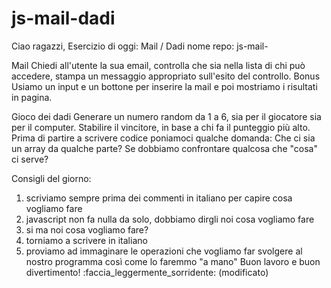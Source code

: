 # js-mail-dadi

Ciao ragazzi,
Esercizio di oggi: Mail / Dadi
nome repo: js-mail-

Mail
Chiedi all'utente la sua email,
controlla che sia nella lista di chi può accedere,
stampa un messaggio appropriato sull'esito del controllo.
Bonus
Usiamo un input e un bottone per inserire la mail e poi mostriamo i risultati in pagina.


Gioco dei dadi
Generare un numero random da 1 a 6, sia per il giocatore sia per il computer.
Stabilire il vincitore, in base a chi fa il punteggio più alto.
Prima di partire a scrivere codice poniamoci qualche domanda:
Che ci sia un array da qualche parte?
Se dobbiamo confrontare qualcosa che "cosa" ci serve?

Consigli del giorno:
1. scriviamo sempre prima dei commenti in italiano per capire cosa vogliamo fare
2. javascript non fa nulla da solo, dobbiamo dirgli noi cosa vogliamo fare
3. si ma noi cosa vogliamo fare?
4. torniamo a scrivere in italiano
5. proviamo ad immaginare le operazioni che vogliamo far svolgere al nostro programma così come lo faremmo "a mano"
Buon lavoro e buon divertimento! :faccia_leggermente_sorridente: (modificato) 